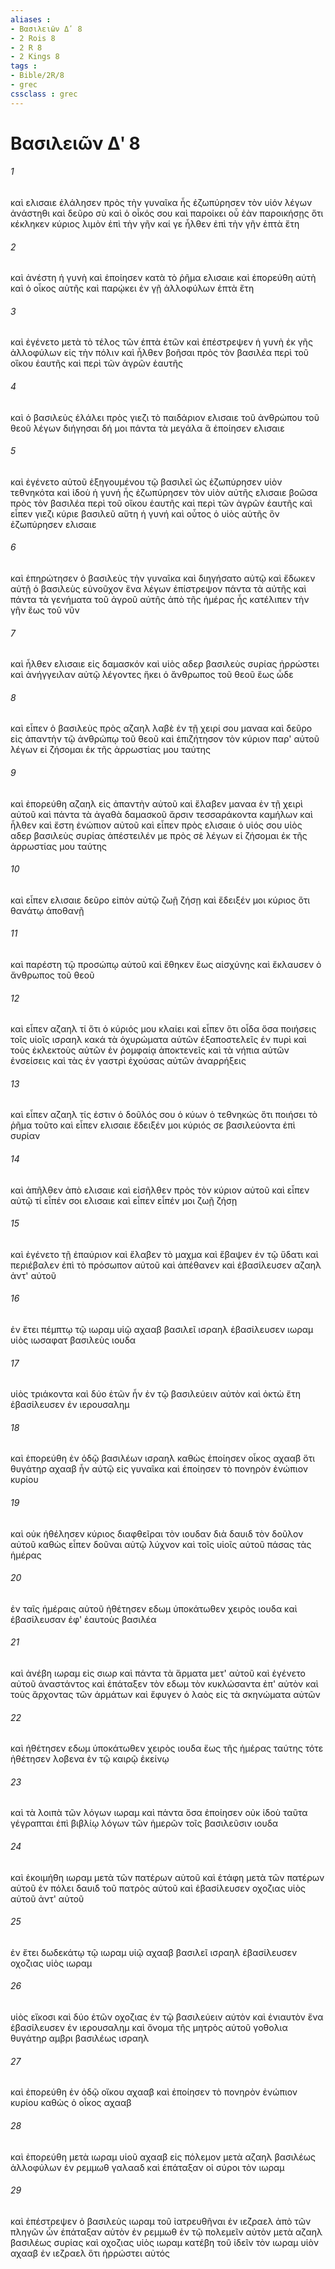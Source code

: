 ```yaml
---
aliases : 
- Βασιλειῶν Δʹ 8
- 2 Rois 8
- 2 R 8
- 2 Kings 8
tags : 
- Bible/2R/8
- grec
cssclass : grec
---
```


# Βασιλειῶν Δʹ 8

###### 1
καὶ ελισαιε ἐλάλησεν πρὸς τὴν γυναῖκα ἧς ἐζωπύρησεν τὸν υἱόν λέγων ἀνάστηθι καὶ δεῦρο σὺ καὶ ὁ οἶκός σου καὶ παροίκει οὗ ἐὰν παροικήσῃς ὅτι κέκληκεν κύριος λιμὸν ἐπὶ τὴν γῆν καί γε ἦλθεν ἐπὶ τὴν γῆν ἑπτὰ ἔτη
###### 2
καὶ ἀνέστη ἡ γυνὴ καὶ ἐποίησεν κατὰ τὸ ῥῆμα ελισαιε καὶ ἐπορεύθη αὐτὴ καὶ ὁ οἶκος αὐτῆς καὶ παρῴκει ἐν γῇ ἀλλοφύλων ἑπτὰ ἔτη
###### 3
καὶ ἐγένετο μετὰ τὸ τέλος τῶν ἑπτὰ ἐτῶν καὶ ἐπέστρεψεν ἡ γυνὴ ἐκ γῆς ἀλλοφύλων εἰς τὴν πόλιν καὶ ἦλθεν βοῆσαι πρὸς τὸν βασιλέα περὶ τοῦ οἴκου ἑαυτῆς καὶ περὶ τῶν ἀγρῶν ἑαυτῆς
###### 4
καὶ ὁ βασιλεὺς ἐλάλει πρὸς γιεζι τὸ παιδάριον ελισαιε τοῦ ἀνθρώπου τοῦ θεοῦ λέγων διήγησαι δή μοι πάντα τὰ μεγάλα ἃ ἐποίησεν ελισαιε
###### 5
καὶ ἐγένετο αὐτοῦ ἐξηγουμένου τῷ βασιλεῖ ὡς ἐζωπύρησεν υἱὸν τεθνηκότα καὶ ἰδοὺ ἡ γυνή ἧς ἐζωπύρησεν τὸν υἱὸν αὐτῆς ελισαιε βοῶσα πρὸς τὸν βασιλέα περὶ τοῦ οἴκου ἑαυτῆς καὶ περὶ τῶν ἀγρῶν ἑαυτῆς καὶ εἶπεν γιεζι κύριε βασιλεῦ αὕτη ἡ γυνή καὶ οὗτος ὁ υἱὸς αὐτῆς ὃν ἐζωπύρησεν ελισαιε
###### 6
καὶ ἐπηρώτησεν ὁ βασιλεὺς τὴν γυναῖκα καὶ διηγήσατο αὐτῷ καὶ ἔδωκεν αὐτῇ ὁ βασιλεὺς εὐνοῦχον ἕνα λέγων ἐπίστρεψον πάντα τὰ αὐτῆς καὶ πάντα τὰ γενήματα τοῦ ἀγροῦ αὐτῆς ἀπὸ τῆς ἡμέρας ἧς κατέλιπεν τὴν γῆν ἕως τοῦ νῦν
###### 7
καὶ ἦλθεν ελισαιε εἰς δαμασκόν καὶ υἱὸς αδερ βασιλεὺς συρίας ἠρρώστει καὶ ἀνήγγειλαν αὐτῷ λέγοντες ἥκει ὁ ἄνθρωπος τοῦ θεοῦ ἕως ὧδε
###### 8
καὶ εἶπεν ὁ βασιλεὺς πρὸς αζαηλ λαβὲ ἐν τῇ χειρί σου μαναα καὶ δεῦρο εἰς ἀπαντὴν τῷ ἀνθρώπῳ τοῦ θεοῦ καὶ ἐπιζήτησον τὸν κύριον παρ' αὐτοῦ λέγων εἰ ζήσομαι ἐκ τῆς ἀρρωστίας μου ταύτης
###### 9
καὶ ἐπορεύθη αζαηλ εἰς ἀπαντὴν αὐτοῦ καὶ ἔλαβεν μαναα ἐν τῇ χειρὶ αὐτοῦ καὶ πάντα τὰ ἀγαθὰ δαμασκοῦ ἄρσιν τεσσαράκοντα καμήλων καὶ ἦλθεν καὶ ἔστη ἐνώπιον αὐτοῦ καὶ εἶπεν πρὸς ελισαιε ὁ υἱός σου υἱὸς αδερ βασιλεὺς συρίας ἀπέστειλέν με πρὸς σὲ λέγων εἰ ζήσομαι ἐκ τῆς ἀρρωστίας μου ταύτης
###### 10
καὶ εἶπεν ελισαιε δεῦρο εἰπὸν αὐτῷ ζωῇ ζήσῃ καὶ ἔδειξέν μοι κύριος ὅτι θανάτῳ ἀποθανῇ
###### 11
καὶ παρέστη τῷ προσώπῳ αὐτοῦ καὶ ἔθηκεν ἕως αἰσχύνης καὶ ἔκλαυσεν ὁ ἄνθρωπος τοῦ θεοῦ
###### 12
καὶ εἶπεν αζαηλ τί ὅτι ὁ κύριός μου κλαίει καὶ εἶπεν ὅτι οἶδα ὅσα ποιήσεις τοῖς υἱοῖς ισραηλ κακά τὰ ὀχυρώματα αὐτῶν ἐξαποστελεῖς ἐν πυρὶ καὶ τοὺς ἐκλεκτοὺς αὐτῶν ἐν ῥομφαίᾳ ἀποκτενεῖς καὶ τὰ νήπια αὐτῶν ἐνσείσεις καὶ τὰς ἐν γαστρὶ ἐχούσας αὐτῶν ἀναρρήξεις
###### 13
καὶ εἶπεν αζαηλ τίς ἐστιν ὁ δοῦλός σου ὁ κύων ὁ τεθνηκώς ὅτι ποιήσει τὸ ῥῆμα τοῦτο καὶ εἶπεν ελισαιε ἔδειξέν μοι κύριός σε βασιλεύοντα ἐπὶ συρίαν
###### 14
καὶ ἀπῆλθεν ἀπὸ ελισαιε καὶ εἰσῆλθεν πρὸς τὸν κύριον αὐτοῦ καὶ εἶπεν αὐτῷ τί εἶπέν σοι ελισαιε καὶ εἶπεν εἶπέν μοι ζωῇ ζήσῃ
###### 15
καὶ ἐγένετο τῇ ἐπαύριον καὶ ἔλαβεν τὸ μαχμα καὶ ἔβαψεν ἐν τῷ ὕδατι καὶ περιέβαλεν ἐπὶ τὸ πρόσωπον αὐτοῦ καὶ ἀπέθανεν καὶ ἐβασίλευσεν αζαηλ ἀντ' αὐτοῦ
###### 16
ἐν ἔτει πέμπτῳ τῷ ιωραμ υἱῷ αχααβ βασιλεῖ ισραηλ ἐβασίλευσεν ιωραμ υἱὸς ιωσαφατ βασιλεὺς ιουδα
###### 17
υἱὸς τριάκοντα καὶ δύο ἐτῶν ἦν ἐν τῷ βασιλεύειν αὐτὸν καὶ ὀκτὼ ἔτη ἐβασίλευσεν ἐν ιερουσαλημ
###### 18
καὶ ἐπορεύθη ἐν ὁδῷ βασιλέων ισραηλ καθὼς ἐποίησεν οἶκος αχααβ ὅτι θυγάτηρ αχααβ ἦν αὐτῷ εἰς γυναῖκα καὶ ἐποίησεν τὸ πονηρὸν ἐνώπιον κυρίου
###### 19
καὶ οὐκ ἠθέλησεν κύριος διαφθεῖραι τὸν ιουδαν διὰ δαυιδ τὸν δοῦλον αὐτοῦ καθὼς εἶπεν δοῦναι αὐτῷ λύχνον καὶ τοῖς υἱοῖς αὐτοῦ πάσας τὰς ἡμέρας
###### 20
ἐν ταῖς ἡμέραις αὐτοῦ ἠθέτησεν εδωμ ὑποκάτωθεν χειρὸς ιουδα καὶ ἐβασίλευσαν ἐφ' ἑαυτοὺς βασιλέα
###### 21
καὶ ἀνέβη ιωραμ εἰς σιωρ καὶ πάντα τὰ ἅρματα μετ' αὐτοῦ καὶ ἐγένετο αὐτοῦ ἀναστάντος καὶ ἐπάταξεν τὸν εδωμ τὸν κυκλώσαντα ἐπ' αὐτὸν καὶ τοὺς ἄρχοντας τῶν ἁρμάτων καὶ ἔφυγεν ὁ λαὸς εἰς τὰ σκηνώματα αὐτῶν
###### 22
καὶ ἠθέτησεν εδωμ ὑποκάτωθεν χειρὸς ιουδα ἕως τῆς ἡμέρας ταύτης τότε ἠθέτησεν λοβενα ἐν τῷ καιρῷ ἐκείνῳ
###### 23
καὶ τὰ λοιπὰ τῶν λόγων ιωραμ καὶ πάντα ὅσα ἐποίησεν οὐκ ἰδοὺ ταῦτα γέγραπται ἐπὶ βιβλίῳ λόγων τῶν ἡμερῶν τοῖς βασιλεῦσιν ιουδα
###### 24
καὶ ἐκοιμήθη ιωραμ μετὰ τῶν πατέρων αὐτοῦ καὶ ἐτάφη μετὰ τῶν πατέρων αὐτοῦ ἐν πόλει δαυιδ τοῦ πατρὸς αὐτοῦ καὶ ἐβασίλευσεν οχοζιας υἱὸς αὐτοῦ ἀντ' αὐτοῦ
###### 25
ἐν ἔτει δωδεκάτῳ τῷ ιωραμ υἱῷ αχααβ βασιλεῖ ισραηλ ἐβασίλευσεν οχοζιας υἱὸς ιωραμ
###### 26
υἱὸς εἴκοσι καὶ δύο ἐτῶν οχοζιας ἐν τῷ βασιλεύειν αὐτὸν καὶ ἐνιαυτὸν ἕνα ἐβασίλευσεν ἐν ιερουσαλημ καὶ ὄνομα τῆς μητρὸς αὐτοῦ γοθολια θυγάτηρ αμβρι βασιλέως ισραηλ
###### 27
καὶ ἐπορεύθη ἐν ὁδῷ οἴκου αχααβ καὶ ἐποίησεν τὸ πονηρὸν ἐνώπιον κυρίου καθὼς ὁ οἶκος αχααβ
###### 28
καὶ ἐπορεύθη μετὰ ιωραμ υἱοῦ αχααβ εἰς πόλεμον μετὰ αζαηλ βασιλέως ἀλλοφύλων ἐν ρεμμωθ γαλααδ καὶ ἐπάταξαν οἱ σύροι τὸν ιωραμ
###### 29
καὶ ἐπέστρεψεν ὁ βασιλεὺς ιωραμ τοῦ ἰατρευθῆναι ἐν ιεζραελ ἀπὸ τῶν πληγῶν ὧν ἐπάταξαν αὐτὸν ἐν ρεμμωθ ἐν τῷ πολεμεῖν αὐτὸν μετὰ αζαηλ βασιλέως συρίας καὶ οχοζιας υἱὸς ιωραμ κατέβη τοῦ ἰδεῖν τὸν ιωραμ υἱὸν αχααβ ἐν ιεζραελ ὅτι ἠρρώστει αὐτός
